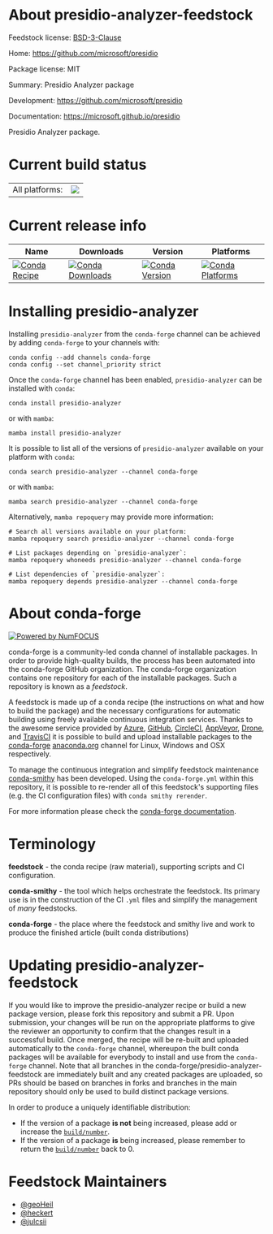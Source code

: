 About presidio-analyzer-feedstock
=================================

Feedstock license: [BSD-3-Clause](https://github.com/conda-forge/presidio-analyzer-feedstock/blob/main/LICENSE.txt)

Home: https://github.com/microsoft/presidio

Package license: MIT

Summary: Presidio Analyzer package

Development: https://github.com/microsoft/presidio

Documentation: https://microsoft.github.io/presidio

Presidio Analyzer package.


Current build status
====================


<table><tr><td>All platforms:</td>
    <td>
      <a href="https://dev.azure.com/conda-forge/feedstock-builds/_build/latest?definitionId=24342&branchName=main">
        <img src="https://dev.azure.com/conda-forge/feedstock-builds/_apis/build/status/presidio-analyzer-feedstock?branchName=main">
      </a>
    </td>
  </tr>
</table>

Current release info
====================

| Name | Downloads | Version | Platforms |
| --- | --- | --- | --- |
| [![Conda Recipe](https://img.shields.io/badge/recipe-presidio--analyzer-green.svg)](https://anaconda.org/conda-forge/presidio-analyzer) | [![Conda Downloads](https://img.shields.io/conda/dn/conda-forge/presidio-analyzer.svg)](https://anaconda.org/conda-forge/presidio-analyzer) | [![Conda Version](https://img.shields.io/conda/vn/conda-forge/presidio-analyzer.svg)](https://anaconda.org/conda-forge/presidio-analyzer) | [![Conda Platforms](https://img.shields.io/conda/pn/conda-forge/presidio-analyzer.svg)](https://anaconda.org/conda-forge/presidio-analyzer) |

Installing presidio-analyzer
============================

Installing `presidio-analyzer` from the `conda-forge` channel can be achieved by adding `conda-forge` to your channels with:

```
conda config --add channels conda-forge
conda config --set channel_priority strict
```

Once the `conda-forge` channel has been enabled, `presidio-analyzer` can be installed with `conda`:

```
conda install presidio-analyzer
```

or with `mamba`:

```
mamba install presidio-analyzer
```

It is possible to list all of the versions of `presidio-analyzer` available on your platform with `conda`:

```
conda search presidio-analyzer --channel conda-forge
```

or with `mamba`:

```
mamba search presidio-analyzer --channel conda-forge
```

Alternatively, `mamba repoquery` may provide more information:

```
# Search all versions available on your platform:
mamba repoquery search presidio-analyzer --channel conda-forge

# List packages depending on `presidio-analyzer`:
mamba repoquery whoneeds presidio-analyzer --channel conda-forge

# List dependencies of `presidio-analyzer`:
mamba repoquery depends presidio-analyzer --channel conda-forge
```


About conda-forge
=================

[![Powered by
NumFOCUS](https://img.shields.io/badge/powered%20by-NumFOCUS-orange.svg?style=flat&colorA=E1523D&colorB=007D8A)](https://numfocus.org)

conda-forge is a community-led conda channel of installable packages.
In order to provide high-quality builds, the process has been automated into the
conda-forge GitHub organization. The conda-forge organization contains one repository
for each of the installable packages. Such a repository is known as a *feedstock*.

A feedstock is made up of a conda recipe (the instructions on what and how to build
the package) and the necessary configurations for automatic building using freely
available continuous integration services. Thanks to the awesome service provided by
[Azure](https://azure.microsoft.com/en-us/services/devops/), [GitHub](https://github.com/),
[CircleCI](https://circleci.com/), [AppVeyor](https://www.appveyor.com/),
[Drone](https://cloud.drone.io/welcome), and [TravisCI](https://travis-ci.com/)
it is possible to build and upload installable packages to the
[conda-forge](https://anaconda.org/conda-forge) [anaconda.org](https://anaconda.org/)
channel for Linux, Windows and OSX respectively.

To manage the continuous integration and simplify feedstock maintenance
[conda-smithy](https://github.com/conda-forge/conda-smithy) has been developed.
Using the ``conda-forge.yml`` within this repository, it is possible to re-render all of
this feedstock's supporting files (e.g. the CI configuration files) with ``conda smithy rerender``.

For more information please check the [conda-forge documentation](https://conda-forge.org/docs/).

Terminology
===========

**feedstock** - the conda recipe (raw material), supporting scripts and CI configuration.

**conda-smithy** - the tool which helps orchestrate the feedstock.
                   Its primary use is in the construction of the CI ``.yml`` files
                   and simplify the management of *many* feedstocks.

**conda-forge** - the place where the feedstock and smithy live and work to
                  produce the finished article (built conda distributions)


Updating presidio-analyzer-feedstock
====================================

If you would like to improve the presidio-analyzer recipe or build a new
package version, please fork this repository and submit a PR. Upon submission,
your changes will be run on the appropriate platforms to give the reviewer an
opportunity to confirm that the changes result in a successful build. Once
merged, the recipe will be re-built and uploaded automatically to the
`conda-forge` channel, whereupon the built conda packages will be available for
everybody to install and use from the `conda-forge` channel.
Note that all branches in the conda-forge/presidio-analyzer-feedstock are
immediately built and any created packages are uploaded, so PRs should be based
on branches in forks and branches in the main repository should only be used to
build distinct package versions.

In order to produce a uniquely identifiable distribution:
 * If the version of a package **is not** being increased, please add or increase
   the [``build/number``](https://docs.conda.io/projects/conda-build/en/latest/resources/define-metadata.html#build-number-and-string).
 * If the version of a package **is** being increased, please remember to return
   the [``build/number``](https://docs.conda.io/projects/conda-build/en/latest/resources/define-metadata.html#build-number-and-string)
   back to 0.

Feedstock Maintainers
=====================

* [@geoHeil](https://github.com/geoHeil/)
* [@heckert](https://github.com/heckert/)
* [@julcsii](https://github.com/julcsii/)

